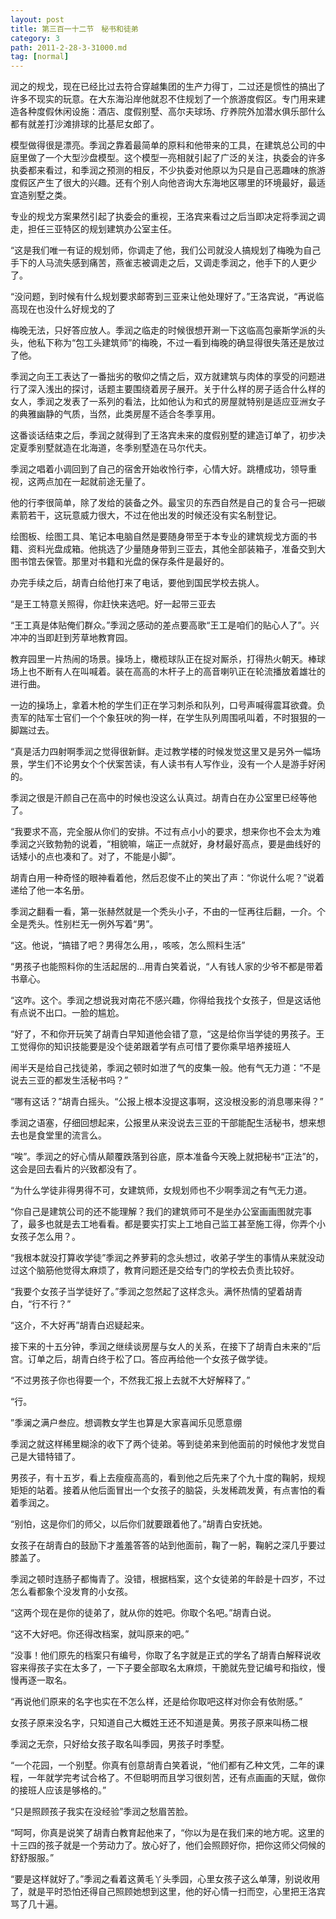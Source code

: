 ```yaml
---
layout: post
title: 第三百一十二节　秘书和徒弟
category: 3
path: 2011-2-28-3-31000.md
tag: [normal]
---
```


润之的规戈，现在已经比过去符合穿越集团的生产力得丁，二过还是惯性的搞出了许多不现实的玩意。在大东海沿岸他就忍不住规划了一个旅游度假区。专门用来建造各种度假休闲设施：酒店、度假别墅、高尔夫球场、疗养院外加潜水俱乐部什么都有就差打沙滩排球的比基尼女郎了。

模型做得很是漂亮。季润之靠着最简单的原料和他带来的工具，在建筑总公司的中庭里做了一个大型沙盘模型。这个模型一亮相就引起了广泛的关注，执委会的许多执委都来看过，和季润之预测的相反，不少执委对他原以为只是自己恶趣味的旅游度假区产生了很大的兴趣。还有个别人向他咨询大东海地区哪里的环境最好，最适宜造别墅之类。

专业的规戈方案果然引起了执委会的重视，王洛宾来看过之后当即决定将季润之调走，担任三亚特区的规划建筑办公室主任。

“这是我们唯一有证的规划师，你调走了他，我们公司就没人搞规划了梅晚为自己手下的人马流失感到痛苦，燕雀志被调走之后，又调走季润之，他手下的人更少了。

“没问题，到时候有什么规划要求邮寄到三亚来让他处理好了。”王洛宾说，“再说临高现在也没什么好规戈的了

梅晚无法，只好答应放人。季润之临走的时候很想开涮一下这临高包豪斯学派的头头，他私下称为“包工头建筑师”的梅晚，不过一看到梅晚的确显得很失落还是放过了他。

季润之向王工表达了一番拙劣的敬仰之情之后，双方就建筑与肉体的享受的问题进行了深入浅出的探讨，话题主要围绕着房子展开。关于什么样的房子适合什么样的女人，季润之发表了一系列的看法，比如他认为和式的房屋就特别是适应亚洲女子的典雅幽静的气质，当然，此类房屋不适合冬季享用。

这番谈话结束之后，季润之就得到了王洛宾未来的度假别墅的建造订单了，初步决定夏季别墅就造在北海道，冬季别墅造在马尔代夫。

季润之唱着小调回到了自己的宿舍开始收怜行李，心情大好。跳槽成功，领导重视，这两点加在一起就前途无量了。

他的行李很简单，除了发给的装备之外。最宝贝的东西自然是自己的复合弓一把碳素箭若干，这玩意威力很大，不过在他出发的时候还没有实名制登记。

绘图板、绘图工具、笔记本电脑自然是要随身带至于本专业的建筑规戈方面的书籍、资料光盘成箱。他挑选了少量随身带到三亚去，其他全部装箱子，准备交到大图书馆去保管。那里对书籍和光盘的保存条件是最好的。

办完手续之后，胡青白给他打来了电话，要他到国民学校去挑人。

“是王工特意关照得，你赶快来选吧。好一起带三亚去

“王工真是体贴俺们群众。”季润之感动的差点要高歌“王工是咱们的贴心人了”。兴冲冲的当即赶到芳草地教育园。

教弃园里一片热闹的场景。操场上，橄榄球队正在捉对厮杀，打得热火朝天。棒球场上也不断有人在叫喊着。装在高高的木杆子上的高音喇叭正在轮流播放着雄壮的进行曲。

一边的操场上，拿着木枪的学生们正在学习刺杀和队列，口号声喊得震耳欲聋。负责军的陆军士官们一个个象狂吠的狗一样，在学生队列周围吼叫着，不时狠狠的一脚踹过去。

“真是活力四射啊季润之觉得很新鲜。走过教学楼的时候发觉这里又是另外一幅场景，学生们不论男女个个伏案苦读，有人读书有人写作业，没有一个人是游手好闲的。

季润之很是汗颜自己在高中的时候也没这么认真过。胡青白在办公室里已经等他了。

“我要求不高，完全服从你们的安排。不过有点小小的要求，想来你也不会太为难季润之兴致勃勃的说着，“相貌嘛，端正一点就好，身材最好高点，要是曲线好的话矮小的点也凑和了。对了，不能是小脚”。

胡青白用一种奇怪的眼神看着他，然后忍俊不止的笑出了声：“你说什么呢？”说着递给了他一本名册。

季润之翻看一看，第一张赫然就是一个秃头小子，不由的一怔再往后翻，一介。个全是秃头。性别栏无一例外写着“男”。

“这。他说，“搞错了吧？男得怎么用，，咳咳，怎么照料生活”

“男孩子也能照料你的生活起居的…用青白笑着说，“人有钱人家的少爷不都是带着书章心。

“这咋。这个。季润之想说我对南花不感兴趣，你得给我找个女孩子，但是这话他有点说不出口。一脸的尴尬。

“好了，不和你开玩笑了胡青白早知道他会错了意，“这是给你当学徒的男孩子。王工觉得你的知识技能要是没个徒弟跟着学有点可惜了要你乘早培养接班人

闹半天是给自己找徒弟，季润之顿时如泄了气的皮集一般。他有气无力道：“不是说去三亚的都发生活秘书吗？”

“哪有这话？”胡青白摇头。“公报上根本没提这事啊，这没根没影的消息哪来得？”

季润之语塞，仔细回想起来，公报里从来没说去三亚的干部能配生活秘书，想来想去也是食堂里的流言么。

“唉”。季润之的好心情从颠覆跌落到谷底，原本准备今天晚上就把秘书“正法”的，这会是回去看片的兴致都没有了。

“为什么学徒非得男得不可，女建筑师，女规划师也不少啊季润之有气无力道。

“你自己是建筑公司的还不能理解？我们的建筑师可不是坐办公室画画图就完事了，最多也就是去工地看看。都是要实打实上工地自己监工甚至施工得，你弄个小女孩子怎么用？。

“我根本就没打算收学徒”季润之养萝莉的念头想过，收弟子学生的事情从来就没动过这个脑筋他觉得太麻烦了，教育问题还是交给专门的学校去负责比较好。

“我要个女孩子当学徒好了。”季润之忽然起了这样念头。满怀热情的望着胡青白，“行不行？”

“这介，不大好再”胡青白迟疑起来。

接下来的十五分钟，季润之继续谈房屋与女人的关系，在接下了胡青白未来的“后宫。订单之后，胡青白终于松了口。答应再给他一个女孩子做学徒。

“不过男孩子你也得要一个，不然我汇报上去就不大好解释了。”

“行。

”季澜之满户叁应。想调教女学生也算是大家喜闻乐见愿意绷

季润之就这样稀里糊涂的收下了两个徒弟。等到徒弟来到他面前的时候他才发觉自己是大错特错了。

男孩子，有十五岁，看上去瘦瘦高高的，看到他之后先来了个九十度的鞠躬，规规矩矩的站着。接着从他后面冒出一个女孩子的脑袋，头发稀疏发黄，有点害怕的看着季润之。

“别怕，这是你们的师父，以后你们就要跟着他了。”胡青白安抚她。

女孩子在胡青白的鼓励下才羞羞答答的站到他面前，鞠了一躬，鞠躬之深几乎要过膝盖了。

季润之顿时连肠子都悔青了。没错，根据档案，这个女徒弟的年龄是十四岁，不过怎么看都象个没发育的小女孩。

“这两个现在是你的徒弟了，就从你的姓吧。你取个名吧。”胡青白说。

“这不大好吧。你还得改档案，就叫原来的吧。”

“没事！他们原先的档案只有编号，你取了名字就是正式的学名了胡青白解释说收容来得孩子实在太多了，一下子要全部取名太麻烦，干脆就先登记编号和指纹，慢慢再逐一取名。

“再说他们原来的名字也实在不怎么样，还是给你取吧这样对你会有依附感。”

女孩子原来没名字，只知道自己大概姓王还不知道是黄。男孩子原来叫杨二根

季润之无奈，只好给女孩子取名叫季园，男孩子时季墅。

“一个花园，一个别墅。你真有创意胡青白笑着说，“他们都有乙种文凭，二年的课程，一年就学完考试合格了。不但聪明而且学习很刻苦，还有点画画的天赋，做你的接班人应该是够格的。”

“只是照顾孩子我实在没经验”季润之愁眉苦脸。

“呵呵，你真是说笑了胡青白教育起他来了，“你以为是在我们来的地方呢。这里的十三四的孩子就是一个劳动力了。放心好了，他们会照顾好你，把你这师父伺候的舒舒服服。”

“要是这样就好了。”季润之看着这黄毛丫头季园，心里女孩子这么单薄，别说收用了，就是平时恐怕还得自己照顾她想到这里，他的好心情一扫而空，心里把王洛宾骂了几十遍。